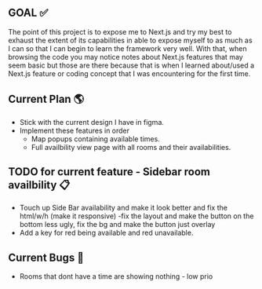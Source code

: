 ## GOAL ✅

The point of this project is to expose me to Next.js and try my best to exhaust the extent of its capabilities in able to expose myself to as much as I can so that I can begin to learn the framework very well. With that, when browsing the code you may notice notes about Next.js features that may seem basic but those are there because that is when I learned about/used a Next.js feature or coding concept that I was encountering for the first time.

## Current Plan 🌎

- Stick with the current design I have in figma.
- Implement these features in order
  - Map popups containing available times.
  - Full availbility view page with all rooms and their availabilities.

## TODO for current feature - Sidebar room availbility 📋

- Touch up Side Bar availability and make it look better and fix the html/w/h (make it responsive)
  -fix the layout and make the button on the bottom less ugly, fix the bg and make the button just overlay
- Add a key for red being available and red unavailable.

## Current Bugs 🐛

- Rooms that dont have a time are showing nothing - low prio
